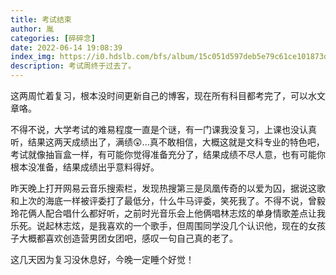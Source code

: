 ```yaml
---
title: 考试结束
author: 胤
categories: [碎碎念]
date: 2022-06-14 19:08:39
index_img: https://i0.hdslb.com/bfs/album/15c051d597deb5e79c61ce101873dc50827b6b20.jpg@600w.webp
description: 考试周终于过去了。
---
```


这两周忙着复习，根本没时间更新自己的博客，现在所有科目都考完了，可以水文章咯。

不得不说，大学考试的难易程度一直是个谜，有一门课我没复习，上课也没认真听，结果这两天成绩出了，满绩😲...真不敢相信，大概这就是文科专业的特色吧，考试就像抽盲盒一样，有可能你觉得准备充分了，结果成绩不尽人意，也有可能你根本没准备，结果成绩出乎意料得好。

昨天晚上打开网易云音乐搜索栏，发现热搜第三是凤凰传奇的以爱为囚，据说这歌和上次的海底一样被评委打了最低分，什么牛马评委，笑死我了。不得不说，曾毅玲花俩人配合唱什么都好听，之前时光音乐会上他俩唱林志炫的单身情歌差点让我乐死。说起林志炫，是我喜欢的一个歌手，但周围同学没几个认识他，现在的女孩子大概都喜欢创造营男团女团吧，感叹一句自己真的老了。

这几天因为复习没休息好，今晚一定睡个好觉！
